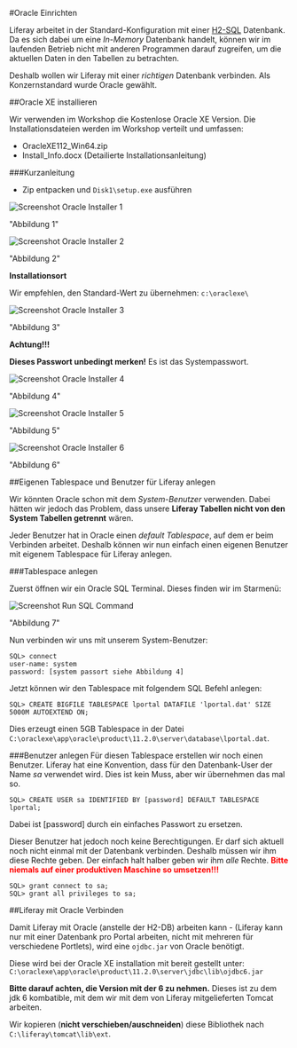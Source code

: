 #Oracle Einrichten

Liferay arbeitet in der Standard-Konfiguration mit einer [H2-SQL](http://en.wikipedia.org/wiki/H2_(DBMS)) Datenbank. Da es sich dabei um eine *In-Memory* Datenbank handelt, können wir im laufenden Betrieb nicht mit anderen Programmen darauf zugreifen, um die aktuellen Daten in den Tabellen zu betrachten.

Deshalb wollen wir Liferay mit einer *richtigen* Datenbank verbinden. Als Konzernstandard wurde Oracle gewählt.

##Oracle XE installieren

Wir verwenden im Workshop die Kostenlose Oracle XE Version. Die Installationsdateien werden im Workshop verteilt und umfassen:
- OracleXE112_Win64.zip
- Install_Info.docx (Detailierte Installationsanleitung)

###Kurzanleitung
- Zip entpacken und `Disk1\setup.exe` ausführen

![Screenshot Oracle Installer 1](https://github.com/bglu/lrWorkshop/blob/master/Dokumentation/img/oracle-installer01.png)

"Abbildung 1"

![Screenshot Oracle Installer 2](https://github.com/bglu/lrWorkshop/blob/master/Dokumentation/img/oracle-installer02.png) 

"Abbildung 2"

**Installationsort**

Wir empfehlen, den Standard-Wert zu übernehmen: `c:\oraclexe\`

![Screenshot Oracle Installer 3](https://github.com/bglu/lrWorkshop/blob/master/Dokumentation/img/oracle-installer03.png) 

"Abbildung 3"

**Achtung!!!**

**Dieses Passwort unbedingt merken!** Es ist das Systempasswort.

![Screenshot Oracle Installer 4](https://github.com/bglu/lrWorkshop/blob/master/Dokumentation/img/oracle-installer04.png) 

"Abbildung 4"

![Screenshot Oracle Installer 5](https://github.com/bglu/lrWorkshop/blob/master/Dokumentation/img/oracle-installer05.png) 

"Abbildung 5"

![Screenshot Oracle Installer 6](https://github.com/bglu/lrWorkshop/blob/master/Dokumentation/img/oracle-installer06.png) 

"Abbildung 6"


##Eigenen Tablespace und Benutzer für Liferay anlegen

Wir könnten Oracle schon mit dem *System-Benutzer* verwenden. Dabei hätten wir jedoch das Problem, dass unsere **Liferay Tabellen nicht von den System Tabellen getrennt** wären.

Jeder Benutzer hat in Oracle einen *default Tablespace*, auf dem er beim Verbinden arbeitet. Deshalb können wir nun einfach einen eigenen Benutzer mit eigenem Tablespace für Liferay anlegen.

###Tablespace anlegen

Zuerst öffnen wir ein Oracle SQL Terminal. Dieses finden wir im Starmenü:

![Screenshot Run SQL Command](https://github.com/bglu/lrWorkshop/blob/master/Dokumentation/img/Oracle_RunSql.png)

"Abbildung 7"

Nun verbinden wir uns mit unserem System-Benutzer:

    SQL> connect
    user-name: system
    password: [system passort siehe Abbildung 4]

Jetzt können wir den Tablespace mit folgendem SQL Befehl anlegen:

    SQL> CREATE BIGFILE TABLESPACE lportal DATAFILE 'lportal.dat' SIZE 5000M AUTOEXTEND ON;

Dies erzeugt einen 5GB Tablespace in der Datei `C:\oraclexe\app\oracle\product\11.2.0\server\database\lportal.dat`.

###Benutzer anlegen
Für diesen Tablespace erstellen wir noch einen Benutzer. Liferay hat eine Konvention, dass für den Datenbank-User der Name *sa* verwendet wird. Dies ist kein Muss, aber wir übernehmen das mal so.

    SQL> CREATE USER sa IDENTIFIED BY [password] DEFAULT TABLESPACE lportal;

Dabei ist [password] durch ein einfaches Passwort zu ersetzen.

Dieser Benutzer hat jedoch noch keine Berechtigungen. Er darf sich aktuell noch nicht einmal mit der Datenbank verbinden. Deshalb müssen wir ihm diese Rechte geben. Der einfach halt halber geben wir ihm *alle* Rechte. <strong><font color="#FF0000">Bitte niemals auf einer produktiven Maschine so umsetzen!!!</font></strong>

    SQL> grant connect to sa;
    SQL> grant all privileges to sa;





##Liferay mit Oracle Verbinden

Damit Liferay mit Oracle (anstelle der H2-DB) arbeiten kann - (Liferay kann nur mit einer Datenbank pro Portal arbeiten, nicht mit mehreren für verschiedene Portlets), wird eine `ojdbc.jar` von Oracle benötigt.

Diese wird bei der Oracle XE installation mit bereit gestellt unter: `C:\oraclexe\app\oracle\product\11.2.0\server\jdbc\lib\ojdbc6.jar`

**Bitte darauf achten, die Version mit der 6 zu nehmen.** Dieses ist zu dem jdk 6 kombatible, mit dem wir mit dem von Liferay mitgelieferten Tomcat arbeiten.

Wir kopieren (**nicht verschieben/auschneiden**) diese Bibliothek nach `C:\liferay\tomcat\lib\ext`.


